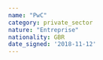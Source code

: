 ```yaml
---
name: "PwC"
category: private_sector
nature: "Entreprise"
nationality: GBR
date_signed: '2018-11-12'
---
```

    